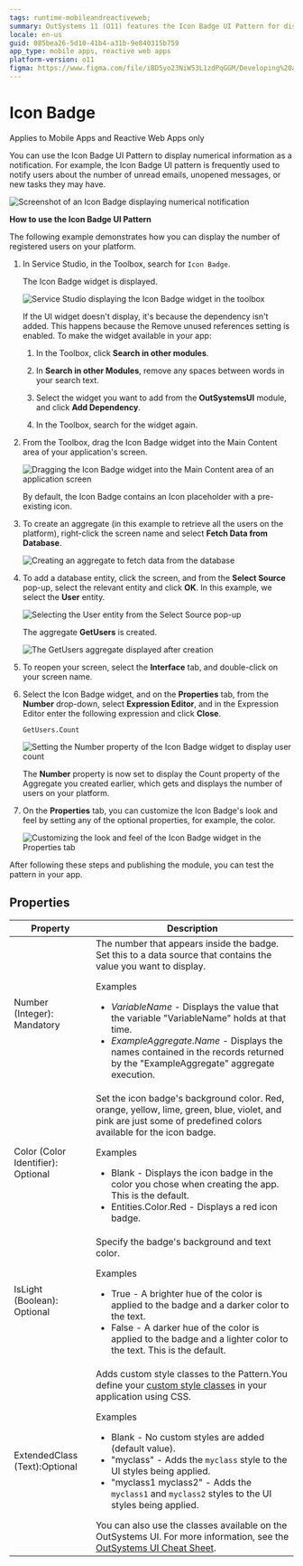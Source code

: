 ```yaml
---
tags: runtime-mobileandreactiveweb;
summary: OutSystems 11 (O11) features the Icon Badge UI Pattern for displaying numerical notifications in Mobile and Reactive Web Apps.
locale: en-us
guid: 085bea26-5d10-41b4-a31b-9e840315b759
app_type: mobile apps, reactive web apps
platform-version: o11
figma: https://www.figma.com/file/iBD5yo23NiW53L1zdPqGGM/Developing%20an%20Application?node-id=218:38
---
```


# Icon Badge

<div class="info" markdown="1">

Applies to Mobile Apps and Reactive Web Apps only

</div>

You can use the Icon Badge UI Pattern to display numerical information as a notification. For example, the Icon Badge UI pattern is frequently used to notify users about the number of unread emails, unopened messages, or new tasks they may have.

![Screenshot of an Icon Badge displaying numerical notification](images/iconbadge-1-ss.png "Icon Badge Example")

**How to use the Icon Badge UI Pattern**

The following example demonstrates how you can display the number of registered users on your platform.

1. In Service Studio, in the Toolbox, search for `Icon Badge`.

    The Icon Badge widget is displayed.

    ![Service Studio displaying the Icon Badge widget in the toolbox](images/iconbadge-2-ss.png "Icon Badge Widget in Service Studio")

    If the UI widget doesn't display, it's because the dependency isn't added. This happens because the Remove unused references setting is enabled. To make the widget available in your app:

    1. In the Toolbox, click **Search in other modules**.

    1. In **Search in other Modules**, remove any spaces between words in your search text.
    
    1. Select the widget you want to add from the **OutSystemsUI** module, and click **Add Dependency**. 
    
    1. In the Toolbox, search for the widget again.

1. From the Toolbox, drag the Icon Badge widget into the Main Content area of your application's screen.

    ![Dragging the Icon Badge widget into the Main Content area of an application screen](images/iconbadge-3-ss.png "Dragging Icon Badge Widget")

    By default, the Icon Badge contains an Icon placeholder with a pre-existing icon.

1. To create an aggregate (in this example to retrieve all the users on the platform), right-click the screen name and select **Fetch Data from Database**.

    ![Creating an aggregate to fetch data from the database](images/iconbadge-4-ss.png "Creating an Aggregate")

1. To add a database entity, click the screen, and from the **Select Source** pop-up, select the relevant entity and click **OK**. In this example, we select the **User** entity.

    ![Selecting the User entity from the Select Source pop-up](images/iconbadge-5-ss.png "Adding a Database Entity")

    The aggregate **GetUsers** is created.

    ![The GetUsers aggregate displayed after creation](images/iconbadge-6-ss.png "Aggregate GetUsers Created")

1. To reopen your screen, select the **Interface** tab, and double-click on your screen name.

1. Select the Icon Badge widget, and on the **Properties** tab, from the **Number** drop-down, select **Expression Editor**, and in the Expression Editor enter the following expression and click **Close**.

    `GetUsers.Count`

    ![Setting the Number property of the Icon Badge widget to display user count](images/iconbadge-7-ss.png "Setting the Number Property")

    The **Number** property is now set to display the Count property of the Aggregate you created earlier, which gets and displays the number of users on your platform.

1. On the **Properties** tab, you can customize the Icon Badge's look and feel by setting any of the optional properties, for example, the color.

    ![Customizing the look and feel of the Icon Badge widget in the Properties tab](images/iconbadge-8-ss.png "Customizing Icon Badge Appearance")

After following these steps and publishing the module, you can test the pattern in your app.

## Properties

| Property| Description|
|---|---|
| Number (Integer): Mandatory | The number that appears inside the badge. Set this to a data source that contains the value you want to display. <p>Examples <ul><li>_VariableName_ - Displays the value that the variable "VariableName" holds at that time.</li><li>_ExampleAggregate.Name_ - Displays the names contained in the records returned by the "ExampleAggregate" aggregate execution.</li></ul></p>|
| Color (Color Identifier): Optional | Set the icon badge's background color. Red, orange, yellow, lime, green, blue, violet, and pink are just some of predefined colors available for the icon badge. <p>Examples <ul><li>Blank - Displays the icon badge in the color you chose when creating the app. This is the default.</li><li>Entities.Color.Red - Displays a red icon badge.</li></ul></p> |
| IsLight (Boolean): Optional | Specify the badge's background and text color. <p>Examples <ul><li>True - A brighter hue of the color is applied to the badge and a darker color to the text.</li><li>False - A darker hue of the color is applied to the badge and a lighter color to the text. This is the default.</li></ul></p> |
| ExtendedClass (Text):Optional | Adds custom style classes to the Pattern.You define your [custom style classes](../../../look-feel/css.md) in your application using CSS. <p>Examples <ul><li>Blank - No custom styles are added (default value).</li><li>"myclass" - Adds the ``myclass`` style to the UI styles being applied.</li><li>"myclass1 myclass2" - Adds the ``myclass1`` and ``myclass2`` styles to the UI styles being applied.</li></ul></p>You can also use the classes available on the OutSystems UI. For more information, see the [OutSystems UI Cheat Sheet](https://outsystemsui.outsystems.com/OutSystemsUIWebsite/CheatSheet). |
